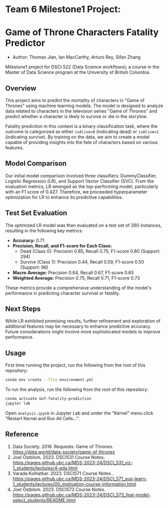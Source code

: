 # Team 6 Milestone1 Project:

# Game of Throne Characters Fatality Predictor

-   Author: Thomas Jian, Ian MacCarthy, Arturo Rey, Sifan Zhang

Milestone1 project for DSCI 522 (Data Science workflows); a course in the Master of Data Science program at the University of British Columbia.

## Overview

This project aims to predict the mortality of characters in "Game of Thrones" using machine learning models. The model is designed to analyze data related to characters in the television series "Game of Thrones" and predict whether a character is likely to survive or die in the storyline.

Fatality prediction in this context is a binary classification task, where the outcome is categorized as either `isAlive=0` (indicating dead) or `isAlive=1` (indicating survive). By training on the data, we aim to create a model capable of providing insights into the fate of characters based on various features.

## Model Comparison

Our initial model comparison involved three classifiers: DummyClassifier, Logistic Regression (LR), and Support Vector Classifier (SVC). From the evaluation metrics, LR emerged as the top-performing model, particularly with an F1 score of 0.427. Therefore, we proceeded hyperparameter optimization for LR to enhance its predictive capabilities.

## Test Set Evaluation

The optimized LR model was then evaluated on a test set of 390 instances, resulting in the following key metrics:

-   **Accuracy:** 0.71
-   **Precision, Recall, and F1-score for Each Class:**
    -   Dead (Class 0): Precision 0.85, Recall 0.75, F1-score 0.80 (Support: 294)
    -   Survive (Class 1): Precision 0.44, Recall 0.59, F1-score 0.50 (Support: 96)
-   **Macro Average:** Precision 0.64, Recall 0.67, F1-score 0.65
-   **Weighted Average:** Precision 0.75, Recall 0.71, F1-score 0.73

These metrics provide a comprehensive understanding of the model's performance in predicting character survival or fatality.

## Next Steps

While LR exhibited promising results, further refinement and exploration of additional features may be necessary to enhance predictive accuracy. Future considerations might involve more sophisticated models to improve performance.

## Usage

First time running the project, run the following from the root of this repository:

``` bash
conda env create --file environment.yml
```

To run the analysis, run the following from the root of this repository:

``` bash
conda activate GoT-fatality-prediction
jupyter lab 
```

Open `analysis.ipynb` in Jupyter Lab and under the "Kernel" menu click "Restart Kernel and Run All Cells...".

## Reference

1.  Data Society. 2016. Requests: Game of Thrones. <https://data.world/data-society/game-of-thrones>
2.  Joel Östblom. 2023. DSCI531 Course Notes. <https://pages.github.ubc.ca/MDS-2023-24/DSCI_531_viz-1_students/lectures/4-eda.html>
3.  Varada Kolhatkar. 2023. DSCI571 Course Notes . <https://pages.github.ubc.ca/MDS-2023-24/DSCI_571_sup-learn-1_students/lectures/00_motivation-course-information.html>
4.  Joel Östblom. 2023. DSCI573 Course Notes. <https://pages.github.ubc.ca/MDS-2023-24/DSCI_573_feat-model-select_students/README.html>
